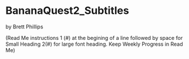 # BananaQuest2_Subtitles
by Brett Phillips


(Read Me instructions 1 (#) at the begining of a line followed by space for Small Heading 2(#) for large font heading. Keep Weekly Progress in Read Me)
